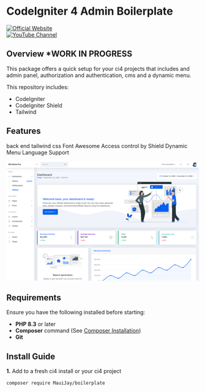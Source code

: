 # CodeIgniter 4 Admin Boilerplate

[![Official Website](https://img.shields.io/badge/Official_Website-Visit-107516)](https://808.biz)  
[![YouTube Channel](https://img.shields.io/badge/YouTube_Channel-Subscribe-CC0000)](https://youtube.com/@808biz4?si=kBqv93xorggCujLu)

## Overview ***WORK IN PROGRESS**

This package offers a quick setup for your ci4 projects that includes and admin panel, authorization and authentication, cms and a dynamic menu.

This repository includes:

- CodeIgniter
- CodeIgniter Shield
- Tailwind

## Features

back end
tailwind css
Font Awesome
Access control by Shield
Dynamic Menu
Language Support

![Dashboard](.github/app-desktop-demo-screenshot.jpg?raw=true)

## Requirements

Ensure you have the following installed before starting:

- **PHP 8.3** or later
- **Composer** command (See
  [Composer Installation](https://getcomposer.org/doc/00-intro.md#installation-linux-unix-macos))
- **Git**

## Install Guide

**1.** Add to a fresh ci4 install or your ci4 project

```bash
composer require MauiJay/boilerplate
```